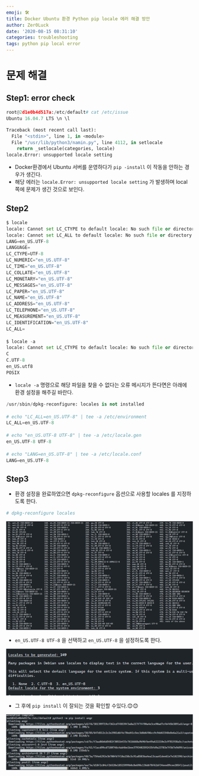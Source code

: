 ```yaml
---
emoji: 🛠
title: Docker Ubuntu 환경 Python pip locale 에러 해결 방안
author: Zer0Luck
date: '2020-08-15 08:31:10'
categories: troubleshooting
tags: python pip local error
---
```


# 문제 해결 

## Step1: error check
```python
root@2d1e0b4d517a:/etc/default# cat /etc/issue
Ubuntu 16.04.7 LTS \n \l
```
```python
Traceback (most recent call last):
  File "<stdin>", line 1, in <module>
  File "/usr/lib/python3/namin.py", line 4112, in setlocale
    return _setlocale(categories, locale)
locale.Error: unsupported locale setting
```

- Docker환경에서 Ubuntu 서버를 운영하다가 `pip -install` 이 작동을 안하는 경우가 생긴다.
- 해당 에러는 `locale.Error: unsupported locale setting` 가 발생하며 local 쪽에 문제가 생긴 것으로 보인다.

## Step2
```python
$ locale
locale: Cannot set LC_CTYPE to default locale: No such file or directory
locale: Cannot set LC_ALL to default locale: No such file or directory
LANG=en_US.UTF-8
LANGUAGE=
LC_CTYPE=UTF-8
LC_NUMERIC="en_US.UTF-8"
LC_TIME="en_US.UTF-8"
LC_COLLATE="en_US.UTF-8"
LC_MONETARY="en_US.UTF-8"
LC_MESSAGES="en_US.UTF-8"
LC_PAPER="en_US.UTF-8"
LC_NAME="en_US.UTF-8"
LC_ADDRESS="en_US.UTF-8"
LC_TELEPHONE="en_US.UTF-8"
LC_MEASUREMENT="en_US.UTF-8"
LC_IDENTIFICATION="en_US.UTF-8"
LC_ALL=

$ locale -a
locale: Cannot set LC_CTYPE to default locale: No such file or directory
C
C.UTF-8
en_US.utf8
POSIX
```

- `locale -a` 명령으로 해당 파일을 찾을 수 없다는 오류 메시지가 뜬다면은 아래에 환경 설정을 해주길 바란다.

```python
/usr/sbin/dpkg-reconfigure: locales is not installed

# echo "LC_ALL=en_US.UTF-8" | tee -a /etc/environment
LC_ALL=en_US.UTF-8

# echo "en_US.UTF-8 UTF-8" | tee -a /etc/locale.gen
en_US.UTF-8 UTF-8

# echo "LANG=en_US.UTF-8" | tee -a /etc/locale.conf
LANG=en_US.UTF-8
```

## Step3

- 환경 설정을 완료하였으면 `dpkg-reconfigure` 옵션으로 사용할 locales 를 지정하도록 한다.

```python
# dpkg-reconfigure locales
```

![./0.png](./0.png)

- `en_US.UTF-8 UTF-8` 을 선택하고 `en_US.UTF-8` 을 설정하도록 한다.

![./1.png](./1.png)

- 그 후에 `pip install` 이 잘되는 것을 확인할 수있다.😊😊

![./2.png](./2.png)

``` toc
```

